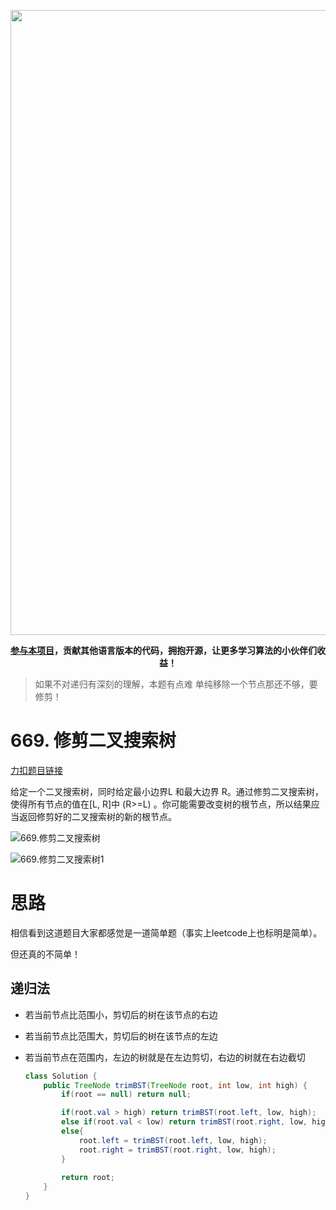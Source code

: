 <p align="center">
<a href="https://mp.weixin.qq.com/s/QVF6upVMSbgvZy8lHZS3CQ" target="_blank">
  <img src="https://code-thinking-1253855093.file.myqcloud.com/pics/20210924105952.png" width="1000"/>
</a>
<p align="center"><strong><a href="https://mp.weixin.qq.com/s/tqCxrMEU-ajQumL1i8im9A">参与本项目</a>，贡献其他语言版本的代码，拥抱开源，让更多学习算法的小伙伴们收益！</strong></p>


> 如果不对递归有深刻的理解，本题有点难
> 单纯移除一个节点那还不够，要修剪！

# 669. 修剪二叉搜索树

[力扣题目链接](https://leetcode-cn.com/problems/trim-a-binary-search-tree/)

给定一个二叉搜索树，同时给定最小边界L 和最大边界 R。通过修剪二叉搜索树，使得所有节点的值在[L, R]中 (R>=L) 。你可能需要改变树的根节点，所以结果应当返回修剪好的二叉搜索树的新的根节点。

![669.修剪二叉搜索树](https://img-blog.csdnimg.cn/20201014173115788.png)

![669.修剪二叉搜索树1](https://img-blog.csdnimg.cn/20201014173219142.png)

# 思路

相信看到这道题目大家都感觉是一道简单题（事实上leetcode上也标明是简单）。

但还真的不简单！

## 递归法

- 若当前节点比范围小，剪切后的树在该节点的右边

- 若当前节点比范围大，剪切后的树在该节点的左边

- 若当前节点在范围内，左边的树就是在左边剪切，右边的树就在右边截切

  ```java
  class Solution {
      public TreeNode trimBST(TreeNode root, int low, int high) {
          if(root == null) return null;
  
          if(root.val > high) return trimBST(root.left, low, high);
          else if(root.val < low) return trimBST(root.right, low, high);
          else{
              root.left = trimBST(root.left, low, high);
              root.right = trimBST(root.right, low, high);
          }
          
          return root;
      }
  }
  ```

  